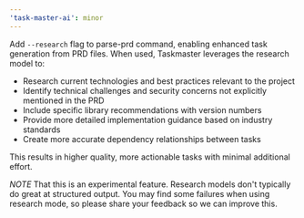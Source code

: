 ```yaml
---
'task-master-ai': minor
---
```


Add `--research` flag to parse-prd command, enabling enhanced task generation from PRD files. When used, Taskmaster leverages the research model to:

- Research current technologies and best practices relevant to the project
- Identify technical challenges and security concerns not explicitly mentioned in the PRD
- Include specific library recommendations with version numbers
- Provide more detailed implementation guidance based on industry standards
- Create more accurate dependency relationships between tasks

This results in higher quality, more actionable tasks with minimal additional effort.

*NOTE* That this is an experimental feature. Research models don't typically do great at structured output. You may find some failures when using research mode, so please share your feedback so we can improve this.
